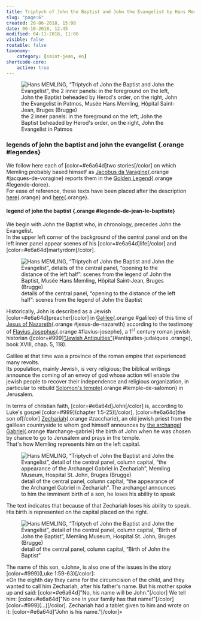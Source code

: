```yaml
---
title: Triptych of John the Baptist and John the Evangelist by Hans Memling
slug: "page:6"
created: 20-06-2018, 15:08
date: 06-10-2018, 12:45
modified: 04-11-2018, 11:06
visible: false
routable: false
taxonomy:
    category: [saint-jean, en]
shortcode-core:
    active: true
---
```

<figure><picture>
<source
sizes="(max-width: 767px) 98vw, (min-width: 959px) 50vw, 86vw"
srcset="
/user/sites/docs/pages/01.home/06.bruges/01.hopital-saint-jean/01.saint-jean/06.saint-jean_6/2-volets-280.webp 280w,
/user/sites/docs/pages/01.home/06.bruges/01.hopital-saint-jean/01.saint-jean/06.saint-jean_6/2-volets-380.webp 380w,
/user/sites/docs/pages/01.home/06.bruges/01.hopital-saint-jean/01.saint-jean/06.saint-jean_6/2-volets-480.webp 480w,
/user/sites/docs/pages/01.home/06.bruges/01.hopital-saint-jean/01.saint-jean/06.saint-jean_6/2-volets-640.webp 640w,
/user/sites/docs/pages/01.home/06.bruges/01.hopital-saint-jean/01.saint-jean/06.saint-jean_6/2-volets-840.webp 840w,
/user/sites/docs/pages/01.home/06.bruges/01.hopital-saint-jean/01.saint-jean/06.saint-jean_6/2-volets-1280.webp 1280w,
/user/sites/docs/pages/01.home/06.bruges/01.hopital-saint-jean/01.saint-jean/06.saint-jean_6/2-volets-1600.webp 1600w,
/user/sites/docs/pages/01.home/06.bruges/01.hopital-saint-jean/01.saint-jean/06.saint-jean_6/2-volets-1920.webp 1920w"
type="image/webp" />
<img
src="/user/sites/docs/pages/01.home/06.bruges/01.hopital-saint-jean/01.saint-jean/06.saint-jean_6/2-volets-640.jpg" title="Hans MEMLING, “Triptych of John the Baptist and John the Evangelist”, the 2 inner panels: in the foreground on the left, John the Baptist beheaded by Herod's order, on the right, John the Evangelist in Patmos, Musée Hans Memling, Hôpital Saint-Jean, Bruges (Brugge)" alt="Hans MEMLING, “Triptych of John the Baptist and John the Evangelist”, the 2 inner panels: in the foreground on the left, John the Baptist beheaded by Herod's order, on the right, John the Evangelist in Patmos, Musée Hans Memling, Hôpital Saint-Jean, Bruges (Brugge)" class="class-70-img"
sizes="(max-width: 767px) 98vw, (min-width: 959px) 50vw, 86vw"
srcset="
/user/sites/docs/pages/01.home/06.bruges/01.hopital-saint-jean/01.saint-jean/06.saint-jean_6/2-volets-280.jpg 280w,
/user/sites/docs/pages/01.home/06.bruges/01.hopital-saint-jean/01.saint-jean/06.saint-jean_6/2-volets-380.jpg 380w,
/user/sites/docs/pages/01.home/06.bruges/01.hopital-saint-jean/01.saint-jean/06.saint-jean_6/2-volets-480.jpg 480w,
/user/sites/docs/pages/01.home/06.bruges/01.hopital-saint-jean/01.saint-jean/06.saint-jean_6/2-volets-640.jpg 640w,
/user/sites/docs/pages/01.home/06.bruges/01.hopital-saint-jean/01.saint-jean/06.saint-jean_6/2-volets-840.jpg 840w,
/user/sites/docs/pages/01.home/06.bruges/01.hopital-saint-jean/01.saint-jean/06.saint-jean_6/2-volets-1280.jpg 1280w,
/user/sites/docs/pages/01.home/06.bruges/01.hopital-saint-jean/01.saint-jean/06.saint-jean_6/2-volets-1600.jpg 1600w,
/user/sites/docs/pages/01.home/06.bruges/01.hopital-saint-jean/01.saint-jean/06.saint-jean_6/2-volets-1920.jpg 1920w">
</picture><figcaption>the 2 inner panels: in the foreground on the left, John the Baptist beheaded by Herod's order, on the right, John the Evangelist in Patmos</figcaption></figure>

### legends of john the baptist and john the evangelist {.orange #legendes}

We follow here each of [color=#e6a64d]two stories[/color] on which Memling probably based himself as [Jacobus da Varagine][22]{.orange #jacques-de-voragine} reports them in the [Golden Legend][23]{.orange #legende-doree}.  
For ease of reference, these texts have been placed after the description [here][27]{.orange} and [here][28]{.orange}.

#### legend of john the baptist {.orange #legende-de-jean-le-baptiste}

We begin with John the Baptist who, in chronology, precedes John the Evangelist.  
In the upper left corner of the background of the central panel and on the left inner panel appear scenes of his [color=#e6a64d]life[/color] and [color=#e6a64d]martyrdom[/color].

<figure><picture>
<source
sizes="(max-width: 767px) 98vw, (min-width: 959px) 50vw, 86vw"
srcset="
/user/sites/docs/pages/01.home/06.bruges/01.hopital-saint-jean/01.saint-jean/06.saint-jean_6/paysage-gauche-280.webp 280w,
/user/sites/docs/pages/01.home/06.bruges/01.hopital-saint-jean/01.saint-jean/06.saint-jean_6/paysage-gauche-380.webp 380w,
/user/sites/docs/pages/01.home/06.bruges/01.hopital-saint-jean/01.saint-jean/06.saint-jean_6/paysage-gauche-480.webp 480w,
/user/sites/docs/pages/01.home/06.bruges/01.hopital-saint-jean/01.saint-jean/06.saint-jean_6/paysage-gauche-640.webp 640w,
/user/sites/docs/pages/01.home/06.bruges/01.hopital-saint-jean/01.saint-jean/06.saint-jean_6/paysage-gauche-840.webp 840w,
/user/sites/docs/pages/01.home/06.bruges/01.hopital-saint-jean/01.saint-jean/06.saint-jean_6/paysage-gauche-1280.webp 1280w,
/user/sites/docs/pages/01.home/06.bruges/01.hopital-saint-jean/01.saint-jean/06.saint-jean_6/paysage-gauche-1600.webp 1600w,
/user/sites/docs/pages/01.home/06.bruges/01.hopital-saint-jean/01.saint-jean/06.saint-jean_6/paysage-gauche-1920.webp 1920w"
type="image/webp" />
<img
src="/user/sites/docs/pages/01.home/06.bruges/01.hopital-saint-jean/01.saint-jean/06.saint-jean_6/paysage-gauche-640.jpg" title="Hans MEMLING, “Triptych of John the Baptist and John the Evangelist”, details of the central panel, “opening to the distance of the left half”: scenes from the legend of John the Baptist, Musée Hans Memling, Hôpital Saint-Jean, Bruges (Brugge)" alt="Hans MEMLING, “Triptych of John the Baptist and John the Evangelist”, details of the central panel, “opening to the distance of the left half”: scenes from the legend of John the Baptist, Musée Hans Memling, Hôpital Saint-Jean, Bruges (Brugge)" class="class-40-img"
sizes="(max-width: 767px) 98vw, (min-width: 959px) 50vw, 86vw"
srcset="
/user/sites/docs/pages/01.home/06.bruges/01.hopital-saint-jean/01.saint-jean/06.saint-jean_6/paysage-gauche-280.jpg 280w,
/user/sites/docs/pages/01.home/06.bruges/01.hopital-saint-jean/01.saint-jean/06.saint-jean_6/paysage-gauche-380.jpg 380w,
/user/sites/docs/pages/01.home/06.bruges/01.hopital-saint-jean/01.saint-jean/06.saint-jean_6/paysage-gauche-480.jpg 480w,
/user/sites/docs/pages/01.home/06.bruges/01.hopital-saint-jean/01.saint-jean/06.saint-jean_6/paysage-gauche-640.jpg 640w,
/user/sites/docs/pages/01.home/06.bruges/01.hopital-saint-jean/01.saint-jean/06.saint-jean_6/paysage-gauche-840.jpg 840w,
/user/sites/docs/pages/01.home/06.bruges/01.hopital-saint-jean/01.saint-jean/06.saint-jean_6/paysage-gauche-1280.jpg 1280w,
/user/sites/docs/pages/01.home/06.bruges/01.hopital-saint-jean/01.saint-jean/06.saint-jean_6/paysage-gauche-1600.jpg 1600w,
/user/sites/docs/pages/01.home/06.bruges/01.hopital-saint-jean/01.saint-jean/06.saint-jean_6/paysage-gauche-1920.jpg 1920w">
</picture><figcaption>details of the central panel, “opening to the distance of the left half”: scenes from the legend of John the Baptist</figcaption></figure>

Historically, John is described as a Jewish [color=#e6a64d]preacher[/color] in [Galilee][24]{.orange #galilee} of this time of [Jesus of Nazareth][25]{.orange #jesus-de-nazareth} according to the testimony of [Flavius Josephus][1]{.orange #flavius-josephe}, a 1<sup style="color:#555;">st</sup> century roman jewish historian ([color=#999][“Jewish Antiquities”][2]{#antiquites-judaiques .orange}, book XVIII, chap. 5, 118).  

Galilee at that time was a province of the roman empire that experienced many revolts.  
Its population, mainly Jewish, is very religious; 
the biblical writings announce the coming of an envoy of god whose action will enable the jewish people to recover their independence and religious organization, in particular to rebuild [
Solomon's temple][29]{.orange #temple-de-salomon} in Jerusalem.

In terms of christian faith, [color=#e6a64d]John[/color] is, according to Luke's gospel [color=#999]\(chapter 1:5-25\)[/color], [color=#e6a64d]the son of[/color] [Zechariah][3]{.orange #zaccharie}, an old jewish priest from the galilean countryside to whom god himself announces by [the archangel Gabriel][4]{.orange #archange-gabriel} the birth of John when he was chosen by chance to go to Jerusalem and prays in the temple.  
That's how Memling represents him on the left capital.

<figure><picture>
<source
sizes="(max-width: 767px) 98vw, (min-width: 959px) 50vw, 86vw"
srcset="
/user/sites/docs/pages/01.home/06.bruges/01.hopital-saint-jean/01.saint-jean/06.saint-jean_6/chapiteau-1-280.webp 280w,
/user/sites/docs/pages/01.home/06.bruges/01.hopital-saint-jean/01.saint-jean/06.saint-jean_6/chapiteau-1-380.webp 380w,
/user/sites/docs/pages/01.home/06.bruges/01.hopital-saint-jean/01.saint-jean/06.saint-jean_6/chapiteau-1-480.webp 480w,
/user/sites/docs/pages/01.home/06.bruges/01.hopital-saint-jean/01.saint-jean/06.saint-jean_6/chapiteau-1-640.webp 640w,
/user/sites/docs/pages/01.home/06.bruges/01.hopital-saint-jean/01.saint-jean/06.saint-jean_6/chapiteau-1-840.webp 840w,
/user/sites/docs/pages/01.home/06.bruges/01.hopital-saint-jean/01.saint-jean/06.saint-jean_6/chapiteau-1-1280.webp 1280w,
/user/sites/docs/pages/01.home/06.bruges/01.hopital-saint-jean/01.saint-jean/06.saint-jean_6/chapiteau-1-1600.webp 1600w,
/user/sites/docs/pages/01.home/06.bruges/01.hopital-saint-jean/01.saint-jean/06.saint-jean_6/chapiteau-1-1920.webp 1920w"
type="image/webp" />
<img
src="/user/sites/docs/pages/01.home/06.bruges/01.hopital-saint-jean/01.saint-jean/06.saint-jean_6/chapiteau-1-640.jpg" title="Hans MEMLING, “Triptych of John the Baptist and John the Evangelist”, detail of the central panel, column capital, “the appearance of the Archangel Gabriel in Zechariah”, Memling Museum, Hospital St. John, Bruges (Brugge)" alt="Hans MEMLING, “Triptych of John the Baptist and John the Evangelist”, detail of the central panel, column capital, “the appearance of the Archangel Gabriel in Zechariah”, Memling Museum, Hospital St. John, Bruges (Brugge)" class="class-40-img"
sizes="(max-width: 767px) 98vw, (min-width: 959px) 50vw, 86vw"
srcset="
/user/sites/docs/pages/01.home/06.bruges/01.hopital-saint-jean/01.saint-jean/06.saint-jean_6/chapiteau-1-280.jpg 280w,
/user/sites/docs/pages/01.home/06.bruges/01.hopital-saint-jean/01.saint-jean/06.saint-jean_6/chapiteau-1-380.jpg 380w,
/user/sites/docs/pages/01.home/06.bruges/01.hopital-saint-jean/01.saint-jean/06.saint-jean_6/chapiteau-1-480.jpg 480w,
/user/sites/docs/pages/01.home/06.bruges/01.hopital-saint-jean/01.saint-jean/06.saint-jean_6/chapiteau-1-640.jpg 640w,
/user/sites/docs/pages/01.home/06.bruges/01.hopital-saint-jean/01.saint-jean/06.saint-jean_6/chapiteau-1-840.jpg 840w,
/user/sites/docs/pages/01.home/06.bruges/01.hopital-saint-jean/01.saint-jean/06.saint-jean_6/chapiteau-1-1280.jpg 1280w,
/user/sites/docs/pages/01.home/06.bruges/01.hopital-saint-jean/01.saint-jean/06.saint-jean_6/chapiteau-1-1600.jpg 1600w,
/user/sites/docs/pages/01.home/06.bruges/01.hopital-saint-jean/01.saint-jean/06.saint-jean_6/chapiteau-1-1920.jpg 1920w">
</picture><figcaption>detail of the central panel, column capital, “the appearance of the Archangel Gabriel in Zechariah”. The archangel announces to him the imminent birth of a son, he loses his ability to speak</figcaption></figure>

The text indicates that because of that Zechariah loses his ability to speak.  
His birth is represented on the capital placed on the right.

<figure><picture>
<source
sizes="(max-width: 767px) 98vw, (min-width: 959px) 50vw, 86vw"
srcset="
/user/sites/docs/pages/01.home/06.bruges/01.hopital-saint-jean/01.saint-jean/06.saint-jean_6/chapiteau-2-280.webp 280w,
/user/sites/docs/pages/01.home/06.bruges/01.hopital-saint-jean/01.saint-jean/06.saint-jean_6/chapiteau-2-380.webp 380w,
/user/sites/docs/pages/01.home/06.bruges/01.hopital-saint-jean/01.saint-jean/06.saint-jean_6/chapiteau-2-480.webp 480w,
/user/sites/docs/pages/01.home/06.bruges/01.hopital-saint-jean/01.saint-jean/06.saint-jean_6/chapiteau-2-640.webp 640w,
/user/sites/docs/pages/01.home/06.bruges/01.hopital-saint-jean/01.saint-jean/06.saint-jean_6/chapiteau-2-840.webp 840w,
/user/sites/docs/pages/01.home/06.bruges/01.hopital-saint-jean/01.saint-jean/06.saint-jean_6/chapiteau-2-1280.webp 1280w,
/user/sites/docs/pages/01.home/06.bruges/01.hopital-saint-jean/01.saint-jean/06.saint-jean_6/chapiteau-2-1600.webp 1600w,
/user/sites/docs/pages/01.home/06.bruges/01.hopital-saint-jean/01.saint-jean/06.saint-jean_6/chapiteau-2-1920.webp 1920w"
type="image/webp" />
<img
src="/user/sites/docs/pages/01.home/06.bruges/01.hopital-saint-jean/01.saint-jean/06.saint-jean_6/chapiteau-2-640.jpg" title="Hans MEMLING, “Triptych of John the Baptist and John the Evangelist”, detail of the central panel, column capital, “Birth of John the Baptist”, Memling Museum, Hospital St. John, Bruges (Brugge)" alt="Hans MEMLING, “Triptych of John the Baptist and John the Evangelist”, detail of the central panel, column capital, “Birth of John the Baptist”, Memling Museum, Hospital St. John, Bruges (Brugge)" class="class-40-img"
sizes="(max-width: 767px) 98vw, (min-width: 959px) 50vw, 86vw"
srcset="
/user/sites/docs/pages/01.home/06.bruges/01.hopital-saint-jean/01.saint-jean/06.saint-jean_6/chapiteau-2-280.jpg 280w,
/user/sites/docs/pages/01.home/06.bruges/01.hopital-saint-jean/01.saint-jean/06.saint-jean_6/chapiteau-2-380.jpg 380w,
/user/sites/docs/pages/01.home/06.bruges/01.hopital-saint-jean/01.saint-jean/06.saint-jean_6/chapiteau-2-480.jpg 480w,
/user/sites/docs/pages/01.home/06.bruges/01.hopital-saint-jean/01.saint-jean/06.saint-jean_6/chapiteau-2-640.jpg 640w,
/user/sites/docs/pages/01.home/06.bruges/01.hopital-saint-jean/01.saint-jean/06.saint-jean_6/chapiteau-2-840.jpg 840w,
/user/sites/docs/pages/01.home/06.bruges/01.hopital-saint-jean/01.saint-jean/06.saint-jean_6/chapiteau-2-1280.jpg 1280w,
/user/sites/docs/pages/01.home/06.bruges/01.hopital-saint-jean/01.saint-jean/06.saint-jean_6/chapiteau-2-1600.jpg 1600w,
/user/sites/docs/pages/01.home/06.bruges/01.hopital-saint-jean/01.saint-jean/06.saint-jean_6/chapiteau-2-1920.jpg 1920w">
</picture><figcaption>detail of the central panel, column capital, “Birth of John the Baptist”</figcaption></figure>

The name of this son, «John», is also one of the issues in the story [color=#999](Luke 1:59-63)[/color]:  
«On the eighth day they came for the circumcision of the child, and they wanted to call him Zechariah, after his father's name. But his mother spoke up and said: 
[color=#e6a64d]"No, his name will be John."[/color] 
We tell him: 
[color=#e6a64d]"No one in your family has that name!"[/color] [color=#999]\(…\)[/color]. 
Zechariah had a tablet given to him and wrote on it: 
[color=#e6a64d]"John is his name."[/color]»

[1]: https://en.wikipedia.org/wiki/Josephus "https://en.wikipedia.org/wiki/Josephus"
[2]: https://en.wikipedia.org/wiki/Antiquities_of_the_Jews "https://en.wikipedia.org/wiki/Antiquities_of_the_Jews"
[3]: https://en.wikipedia.org/wiki/Zechariah_(priest) "https://en.wikipedia.org/wiki/Zechariah_(priest)"
[4]: https://en.wikipedia.org/wiki/Gabriel "https://en.wikipedia.org/wiki/Gabriel"
[22]: https://en.wikipedia.org/wiki/Jacobus_da_Varagine "https://en.wikipedia.org/wiki/Jacobus_da_Varagine"
[23]: https://en.wikipedia.org/wiki/Golden_Legend "https://en.wikipedia.org/wiki/Golden_Legend"
[24]: https://en.wikipedia.org/wiki/Galilee "https://en.wikipedia.org/wiki/Galilee"
[25]: https://en.wikipedia.org/wiki/Historical_Jesus "https://en.wikipedia.org/wiki/Historical_Jesus"
[26]: https://en.wikipedia.org/wiki/Jordan_River "https://en.wikipedia.org/wiki/Jordan_River"
[27]: https://francois-vidit.com/docs/fr/bruges/hopital-saint-jean/saint-jean/page:18 "https://francois-vidit.com/docs/fr/saint-jean/page:18"
[28]: https://francois-vidit.com/docs/ja/bruges/hopital-saint-jean/saint-jean/page:19 "https://francois-vidit.com/docs/ja/saint-jean/page:19"
[29]: https://en.wikipedia.org/wiki/Solomon%27s_Temple "https://en.wikipedia.org/wiki/Solomon'%27's_Temple"